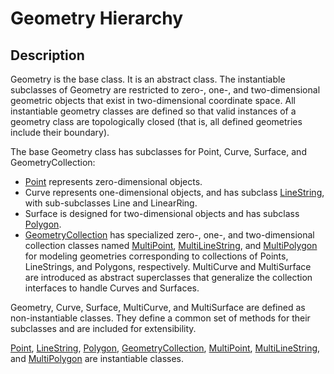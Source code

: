 # Geometry Hierarchy

## Description

Geometry is the base class. It is an abstract class. The instantiable
subclasses of Geometry are restricted to zero-, one-, and
two-dimensional geometric objects that exist in two-dimensional
coordinate space. All instantiable geometry classes are defined so
that valid instances of a geometry class are topologically closed
(that is, all defined geometries include their boundary).

The base Geometry class has subclasses for Point, Curve, Surface, and
GeometryCollection:

- [Point](/sql-statements-structure/geographic-geometric-features/geometry-constructors/point) represents zero-dimensional objects.
- Curve represents one-dimensional objects, and has subclass [LineString](/sql-statements-structure/geographic-geometric-features/geometry-constructors/linestring), with sub-subclasses Line and LinearRing.
- Surface is designed for two-dimensional objects and has subclass [Polygon](/sql-statements-structure/geographic-geometric-features/geometry-constructors/polygon).
- [GeometryCollection](/sql-statements-structure/geographic-geometric-features/geometry-constructors/geometrycollection) has specialized zero-, one-, and two-dimensional collection classes named [MultiPoint](/sql-statements-structure/geographic-geometric-features/geometry-constructors/multipoint), [MultiLineString](/sql-statements-structure/geographic-geometric-features/geometry-constructors/multilinestring), and [MultiPolygon](/sql-statements-structure/geographic-geometric-features/geometry-constructors/multipolygon) for modeling geometries corresponding to collections of Points, LineStrings, and Polygons, respectively. MultiCurve and MultiSurface are introduced as abstract superclasses that generalize the collection interfaces to handle Curves and Surfaces.

Geometry, Curve, Surface, MultiCurve, and MultiSurface are defined as
non-instantiable classes. They define a common set of methods for
their subclasses and are included for extensibility.

[Point](/sql-statements-structure/geographic-geometric-features/point-properties), [LineString](/sql-statements-structure/geographic-geometric-features/linestring-properties), [Polygon](/sql-statements-structure/geographic-geometric-features/polygon-properties), [GeometryCollection](/sql-statements-structure/geographic-geometric-features/geometry-constructors/geometrycollection), [MultiPoint](/sql-statements-structure/geographic-geometric-features/geometry-constructors/multipoint),
[MultiLineString](/sql-statements-structure/geographic-geometric-features/geometry-constructors/multilinestring), and [MultiPolygon](/sql-statements-structure/geographic-geometric-features/geometry-constructors/multipolygon) are instantiable classes.